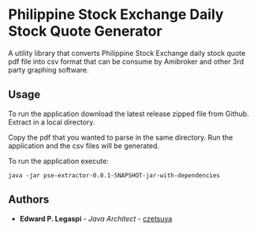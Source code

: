 # Philippine Stock Exchange Daily Stock Quote Generator

A utility library that converts Philippine Stock Exchange daily stock quote pdf file into csv format that can be consume by Amibroker and other 3rd party graphing software.

## Usage

To run the application download the latest release zipped file from Github. Extract in a local directory.

Copy the pdf that you wanted to parse in the same directory. Run the application and the csv files will be generated.

To run the application execute:

```
java -jar pse-extractor-0.0.1-SNAPSHOT-jar-with-dependencies
```

## Authors

 * **Edward P. Legaspi** - *Java Architect* - [czetsuya](https://github.com/czetsuya)
